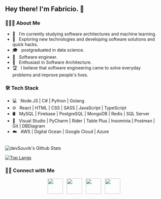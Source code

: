 <h2> Hey there! I'm Fabrício. 👋 </h2>

<h3> 👨🏻‍💻 About Me </h3>

- 🔭 &nbsp; I’m currently studying software architectures and machine learning.
- 🤔 &nbsp; Exploring new technologies and developing software solutions and quick hacks.
- 🎓 &nbsp; postgraduated in data science.
- 💼 &nbsp; Software engineer.
- 🌱 &nbsp; Enthusiast in Software Architecture.
- 🏆 &nbsp; I believe that software engineering came to solve everyday problems and improve people's lives. 

<h3>🛠 Tech Stack</h3>

- 💻 &nbsp; Node.JS | C# | Python | Golang  
- 🌐 &nbsp; React | HTML | CSS | SASS | JavaScript | TypeScript 
- 🛢 &nbsp; MySQL | Firebase | PostgreSQL | MongoDB | Redis | SQL Server
- 🔧 &nbsp; Visual Studio | PyCharm | Rider | Table Plus | Insominia | Postman | Git | DBDiagram
- ☁️ &nbsp; AWS | Digital Ocean | Google Cloud | Azure

<br>

<img align="center" src="https://github-readme-stats.vercel.app/api?username=fabricio-cerci&include_all_commits=true&count_private=true&show_icons=true&line_height=20&title_color=7A7ADB&icon_color=2234AE&text_color=D3D3D3&bg_color=0,000000,130F40" alt="devSouvik's Github Stats">

</br>

[![Top Langs](https://github-readme-stats.vercel.app/api/top-langs/?username=fabricio-cerci&layout=compact&text_color=daf7dc&bg_color=151515)](https://github.com/fabricio-cerci/github-readme-stats)


<h3> 🤝🏻 Connect with Me </h3>

<p align="center">
&nbsp; <a href="https://twitter.com/CerciXavier" target="_blank" rel="noopener noreferrer"><img src="https://img.icons8.com/plasticine/100/000000/twitter.png" width="50" /></a>  
&nbsp; <a href="https://www.instagram.com/cercifabricio/" target="_blank" rel="noopener noreferrer"><img src="https://img.icons8.com/plasticine/100/000000/instagram-new.png" width="50" /></a>  
&nbsp; <a href="https://www.linkedin.com/in/fabr%C3%ADcio-xavier-cerci-12803615a/" target="_blank" rel="noopener noreferrer"><img src="https://img.icons8.com/plasticine/100/000000/linkedin.png" width="50" /></a>
&nbsp; <a href="mailto:fabriciocerci@gmail.com" target="_blank" rel="noopener noreferrer"><img src="https://img.icons8.com/plasticine/100/000000/gmail.png"  width="50" /></a>
</p>

